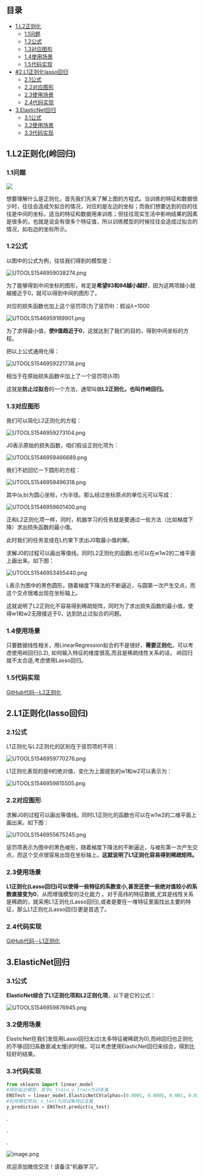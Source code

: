 ## 目录
- [1.L2正则化](#1l2正则化岭回归)
  - [1.1问题](#11问题)
  - [1.2公式](#12公式)
  - [1.3对应图形](#13对应图形)
  - [1.4使用场景](#14使用场景)
  - [1.5代码实现](https://github.com/mantchs/machine_learning_model/blob/master/Regularization)
- [#2.L1正则化lasso回归](#2l1正则化lasso回归)
  - [2.1公式](#21公式)
  - [2.2对应图形](#22对应图形)
  - [2.3使用场景](#23使用场景)
  - [2.4代码实现](https://github.com/mantchs/machine_learning_model/blob/master/Regularization)
- [3.ElasticNet回归](#3elasticnet回归)
  - [3.1公式](#31公式)
  - [3.2使用场景](#32使用场景)
  - [3.3代码实现](#33代码实现)

## 1.L2正则化(岭回归)

### 1.1问题

![](https://images0.cnblogs.com/blog/663864/201411/081949249876584.png)

想要理解什么是正则化，首先我们先来了解上图的方程式。当训练的特征和数据很少时，往往会造成欠拟合的情况，对应的是左边的坐标；而我们想要达到的目的往往是中间的坐标，适当的特征和数据用来训练；但往往现实生活中影响结果的因素是很多的，也就是说会有很多个特征值，所以训练模型的时候往往会造成过拟合的情况，如右边的坐标所示。

### 1.2公式

以图中的公式为例，往往我们得到的模型是：

![UTOOLS1546959038274.png](https://i.loli.net/2019/01/08/5c34b8bda06d3.png)

为了能够得到中间坐标的图形，肯定是**希望θ3和θ4越小越好**，因为这两项越小就越接近于0，就可以得到中间的图形了。

对应的损失函数也加上这个惩罚项(为了惩罚θ)：假设*λ*=1000

![UTOOLS1546959169901.png](https://i.loli.net/2019/01/08/5c34b941f2bf5.png)

为了求得最小值，**使θ值趋近于0**，这就达到了我们的目的，得到中间坐标的方程。

把以上公式通用化得：

![UTOOLS1546959221738.png](https://i.loli.net/2019/01/08/5c34b975cf88d.png)

相当于在原始损失函数中加上了一个惩罚项(λ项)

这就是**防止过拟合**的一个方法，通常叫做**L2正则化，也叫作岭回归。**

### 1.3对应图形

我们可以简化L2正则化的方程：

![UTOOLS1546959273104.png](https://i.loli.net/2019/01/08/5c34b9a91663f.png)

J0表示原始的损失函数，咱们假设正则化项为：

![UTOOLS1546959466689.png](https://i.loli.net/2019/01/08/5c34ba6b35b6a.png)

我们不妨回忆一下圆形的方程：

![UTOOLS1546959496318.png](https://i.loli.net/2019/01/08/5c34ba88553fb.png)

其中(a,b)为圆心坐标，r为半径。那么经过坐标原点的单位元可以写成：

![UTOOLS1546959601400.png](https://i.loli.net/2019/01/08/5c34baf161c01.png)

正和L2正则化项一样，同时，机器学习的任务就是要通过一些方法（比如梯度下降）求出损失函数的最小值。

此时我们的任务变成在L约束下求出J0取最小值的解。

求解J0的过程可以画出等值线。同时L2正则化的函数L也可以在w1w2的二维平面上画出来。如下图：

![UTOOLS1546953455440.png](https://i.loli.net/2019/01/08/5c34a2efa0b01.png)

L表示为图中的黑色圆形，随着梯度下降法的不断逼近，与圆第一次产生交点，而这个交点很难出现在坐标轴上。

这就说明了L2正则化不容易得到稀疏矩阵，同时为了求出损失函数的最小值，使得w1和w2无限接近于0，达到防止过拟合的问题。

### 1.4使用场景

只要数据线性相关，用LinearRegression拟合的不是很好，**需要正则化**，可以考虑使用岭回归(L2), 如何输入特征的维度很高,而且是稀疏线性关系的话， 岭回归就不太合适,考虑使用Lasso回归。

### 1.5代码实现

[GitHub代码--L2正则化](https://github.com/mantchs/machine_learning_model/blob/master/Regularization/RidgeCV.ipynb)

## 2.L1正则化(lasso回归)

### 2.1公式

L1正则化与L2正则化的区别在于惩罚项的不同：

![UTOOLS1546959770276.png](https://i.loli.net/2019/01/08/5c34bb9ac2621.png)

L1正则化表现的是θ的绝对值，变化为上面提到的w1和w2可以表示为：

![UTOOLS1546959815505.png](https://i.loli.net/2019/01/08/5c34bbc779e82.png)

### 2.2对应图形

求解J0的过程可以画出等值线。同时L1正则化的函数也可以在w1w2的二维平面上画出来。如下图：

![UTOOLS1546955675245.png](https://i.loli.net/2019/01/08/5c34ab9a546f7.png)

惩罚项表示为图中的黑色棱形，随着梯度下降法的不断逼近，与棱形第一次产生交点，而这个交点很容易出现在坐标轴上。**这就说明了L1正则化容易得到稀疏矩阵。**

### 2.3使用场景

**L1正则化(Lasso回归)可以使得一些特征的系数变小,甚至还使一些绝对值较小的系数直接变为0**，从而增强模型的泛化能力  。对于高纬的特征数据,尤其是线性关系是稀疏的，就采用L1正则化(Lasso回归),或者是要在一堆特征里面找出主要的特征，那么L1正则化(Lasso回归)更是首选了。

### 2.4代码实现

[GitHub代码--L1正则化](https://github.com/mantchs/machine_learning_model/blob/master/Regularization/LassoCV.ipynb)

## 3.ElasticNet回归

### 3.1公式

**ElasticNet综合了L1正则化项和L2正则化项**，以下是它的公式：

![UTOOLS1546959876945.png](https://i.loli.net/2019/01/08/5c34bc051086c.png)

### 3.2使用场景

ElasticNet在我们发现用Lasso回归太过(太多特征被稀疏为0),而岭回归也正则化的不够(回归系数衰减太慢)的时候，可以考虑使用ElasticNet回归来综合，得到比较好的结果。

### 3.3代码实现

```python
from sklearn import linear_model  
#得到拟合模型，其中x_train,y_train为训练集  
ENSTest = linear_model.ElasticNetCV(alphas=[0.0001, 0.0005, 0.001, 0.01, 0.1, 1, 10], l1_ratio=[.01, .1, .5, .9, .99],  max_iter=5000).fit(x_train, y_train)  
#利用模型预测，x_test为测试集特征变量  
y_prediction = ENSTest.predict(x_test)
```

.

.

.

![image.png](https://upload-images.jianshu.io/upload_images/13876065-08b587647d14267c.png?imageMogr2/auto-orient/strip%7CimageView2/2/w/1240)

欢迎添加微信交流！请备注“机器学习”。

